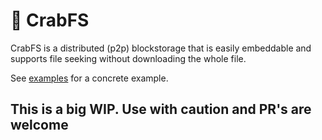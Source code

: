 # 🦀 CrabFS

CrabFS is a distributed (p2p) blockstorage that is easily embeddable and supports file seeking without downloading the whole file.

See [examples](https://github.com/runletapp/crabfs/tree/master/examples) for a concrete example.

## This is a big WIP. Use with caution and PR's are welcome